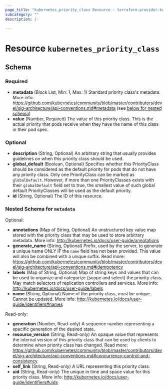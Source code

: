 ```yaml
---
page_title: "kubernetes_priority_class Resource - terraform-provider-kubernetes"
subcategory: ""
description: |-
  
---
```


# Resource `kubernetes_priority_class`





## Schema

### Required

- **metadata** (Block List, Min: 1, Max: 1) Standard priority class's metadata. More info: https://github.com/kubernetes/community/blob/master/contributors/devel/sig-architecture/api-conventions.md#metadata (see [below for nested schema](#nestedblock--metadata))
- **value** (Number, Required) The value of this priority class. This is the actual priority that pods receive when they have the name of this class in their pod spec.

### Optional

- **description** (String, Optional) An arbitrary string that usually provides guidelines on when this priority class should be used.
- **global_default** (Boolean, Optional) Specifies whether this PriorityClass should be considered as the default priority for pods that do not have any priority class. Only one PriorityClass can be marked as `globalDefault`. However, if more than one PriorityClasses exists with their `globalDefault` field set to true, the smallest value of such global default PriorityClasses will be used as the default priority.
- **id** (String, Optional) The ID of this resource.

<a id="nestedblock--metadata"></a>
### Nested Schema for `metadata`

Optional:

- **annotations** (Map of String, Optional) An unstructured key value map stored with the priority class that may be used to store arbitrary metadata. More info: http://kubernetes.io/docs/user-guide/annotations
- **generate_name** (String, Optional) Prefix, used by the server, to generate a unique name ONLY IF the `name` field has not been provided. This value will also be combined with a unique suffix. Read more: https://github.com/kubernetes/community/blob/master/contributors/devel/sig-architecture/api-conventions.md#idempotency
- **labels** (Map of String, Optional) Map of string keys and values that can be used to organize and categorize (scope and select) the priority class. May match selectors of replication controllers and services. More info: http://kubernetes.io/docs/user-guide/labels
- **name** (String, Optional) Name of the priority class, must be unique. Cannot be updated. More info: http://kubernetes.io/docs/user-guide/identifiers#names

Read-only:

- **generation** (Number, Read-only) A sequence number representing a specific generation of the desired state.
- **resource_version** (String, Read-only) An opaque value that represents the internal version of this priority class that can be used by clients to determine when priority class has changed. Read more: https://github.com/kubernetes/community/blob/master/contributors/devel/sig-architecture/api-conventions.md#concurrency-control-and-consistency
- **self_link** (String, Read-only) A URL representing this priority class.
- **uid** (String, Read-only) The unique in time and space value for this priority class. More info: http://kubernetes.io/docs/user-guide/identifiers#uids


